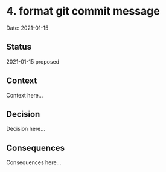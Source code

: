 # 4. format git commit message

Date: 2021-01-15

## Status

2021-01-15 proposed

## Context

Context here...

## Decision

Decision here...

## Consequences

Consequences here...
